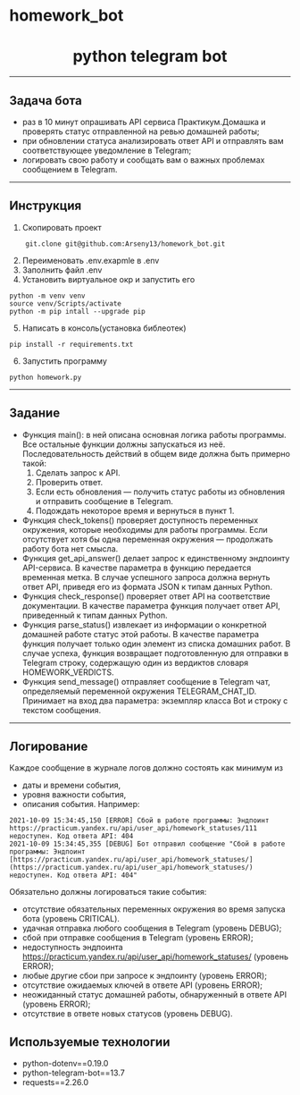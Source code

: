 # homework_bot
<h1 align="center"> python telegram bot</h1>

___
<h2>Задача бота</h2>

- раз в 10 минут опрашивать API сервиса Практикум.Домашка и проверять статус отправленной на ревью домашней работы;
- при обновлении статуса анализировать ответ API и отправлять вам соответствующее уведомление в Telegram;
- логировать свою работу и сообщать вам о важных проблемах сообщением в Telegram.

___
<h2>Инструкция</h2>

1. Cкопировать проект 
```
    git.clone git@github.com:Arseny13/homework_bot.git
```
2. Переименовать .env.exapmle в .env
3. Заполнить файл .env
4. Установить виртуальное окр и запустить его 
```
python -m venv venv
source venv/Scripts/activate
python -m pip intall --upgrade pip
```
5. Написать в консоль(установка библеотек)
```
pip install -r requirements.txt
```
6. Запустить программу
```
python homework.py
```
___
<h2>Задание</h2>

- Функция main(): в ней описана основная логика работы программы. Все остальные функции должны запускаться из неё. Последовательность действий в общем виде должна быть примерно такой:
    1. Сделать запрос к API.
    2. Проверить ответ.
    3. Если есть обновления — получить статус работы из обновления и отправить сообщение в Telegram.
    4. Подождать некоторое время и вернуться в пункт 1.
- Функция check_tokens() проверяет доступность переменных окружения, которые необходимы для работы программы. Если отсутствует хотя бы одна переменная окружения — продолжать работу бота нет смысла.
- Функция get_api_answer() делает запрос к единственному эндпоинту API-сервиса. В качестве параметра в функцию передается временная метка. В случае успешного запроса должна вернуть ответ API, приведя его из формата JSON к типам данных Python.
- Функция check_response() проверяет ответ API на соответствие документации. В качестве параметра функция получает ответ API, приведенный к типам данных Python.
- Функция parse_status() извлекает из информации о конкретной домашней работе статус этой работы. В качестве параметра функция получает только один элемент из списка домашних работ. В случае успеха, функция возвращает подготовленную для отправки в Telegram строку, содержащую один из вердиктов словаря HOMEWORK_VERDICTS.
- Функция send_message() отправляет сообщение в Telegram чат, определяемый переменной окружения TELEGRAM_CHAT_ID. Принимает на вход два параметра: экземпляр класса Bot и строку с текстом сообщения.

___
<h2>Логирование</h2>
Каждое сообщение в журнале логов должно состоять как минимум из

- даты и времени события,
- уровня важности события,
- описания события.
Например:
```
2021-10-09 15:34:45,150 [ERROR] Сбой в работе программы: Эндпоинт https://practicum.yandex.ru/api/user_api/homework_statuses/111 недоступен. Код ответа API: 404
2021-10-09 15:34:45,355 [DEBUG] Бот отправил сообщение "Сбой в работе программы: Эндпоинт [https://practicum.yandex.ru/api/user_api/homework_statuses/](https://practicum.yandex.ru/api/user_api/homework_statuses/) недоступен. Код ответа API: 404"
```
Обязательно должны логироваться такие события:
- отсутствие обязательных переменных окружения во время запуска бота (уровень CRITICAL).
- удачная отправка любого сообщения в Telegram (уровень DEBUG);
- сбой при отправке сообщения в Telegram (уровень ERROR);
- недоступность эндпоинта https://practicum.yandex.ru/api/user_api/homework_statuses/ (уровень ERROR);
- любые другие сбои при запросе к эндпоинту (уровень ERROR);
- отсутствие ожидаемых ключей в ответе API (уровень ERROR);
- неожиданный статус домашней работы, обнаруженный в ответе API (уровень ERROR);
- отсутствие в ответе новых статусов (уровень DEBUG).

<h2>Используемые технологии</h2>

- python-dotenv==0.19.0
- python-telegram-bot==13.7
- requests==2.26.0
